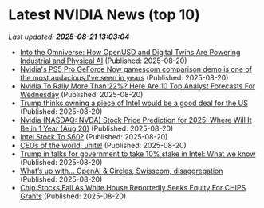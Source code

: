 # Latest NVIDIA News (top 10)
_Last updated: **2025-08-21 13:03:04**_

- [Into the Omniverse: How OpenUSD and Digital Twins Are Powering Industrial and Physical AI](https://blogs.nvidia.com/blog/openusd-digital-twins-industrial-physical-ai/) (Published: 2025-08-20)
- [Nvidia's PS5 Pro GeForce Now gamescom comparison demo is one of the most audacious I've seen in years](https://www.eurogamer.net/nvidias-ps5-pro-geforce-now-gamescom-comparison-demo-is-one-of-the-most-audacious-ive-seen-in-years) (Published: 2025-08-20)
- [Nvidia To Rally More Than 22%? Here Are 10 Top Analyst Forecasts For Wednesday](https://biztoc.com/x/8d92840b98923b0d) (Published: 2025-08-20)
- [Trump thinks owning a piece of Intel would be a good deal for the US](https://abcnews.go.com/Technology/wireStory/trump-thinks-owning-piece-intel-good-deal-us-124805672) (Published: 2025-08-20)
- [Nvidia (NASDAQ: NVDA) Stock Price Prediction for 2025: Where Will It Be in 1 Year (Aug 20)](https://biztoc.com/x/0d2b6f5904da8cd3) (Published: 2025-08-20)
- [Intel Stock To $60?](https://www.forbes.com/sites/greatspeculations/2025/08/20/intel-stock-to-60/) (Published: 2025-08-20)
- [CEOs of the world, unite!](https://fortune.com/2025/08/20/ceos-of-the-world-unite-leadership-under-trump/) (Published: 2025-08-20)
- [Trump in talks for government to take 10% stake in Intel: What we know](https://fortune.com/2025/08/20/trump-intel-10-percent-stake-government-acquisition/) (Published: 2025-08-20)
- [What’s up with… OpenAI & Circles, Swisscom, disaggregation](https://www.telecomtv.com/content/telcos-and-ai-channel/what-s-up-with-openai-circles-swisscom-disaggregation-53664/) (Published: 2025-08-20)
- [Chip Stocks Fall As White House Reportedly Seeks Equity For CHIPS Grants](https://www.forbes.com/sites/siladityaray/2025/08/20/chip-stocks-fall-as-white-house-reportedly-seeks-equity-for-chips-grants/) (Published: 2025-08-20)

